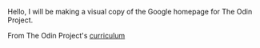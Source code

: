 Hello, I will be making a visual copy of the Google homepage for The Odin Project.

From The Odin Project's [curriculum](http://www.theodinproject.com/courses/web-development-101/lessons/html-css)
